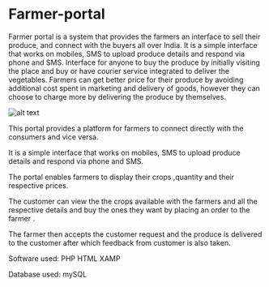 # Farmer-portal


Farmer portal is a system that provides the farmers an interface to sell their produce, and connect with the buyers all over India. It is a simple interface that works on mobiles, SMS to upload produce details and respond via phone and SMS. Interface for anyone to buy the produce by initially visiting the place and buy or have courier service integrated to deliver the vegetables. Farmers can get better price for their produce by avoiding additional cost spent in marketing and delivery of goods, however they can choose to charge more by delivering the produce by themselves.


![alt text](loginpage.png)

This portal provides a platform  for farmers to connect directly with the consumers and vice versa.

It is a simple interface that works on mobiles, SMS to upload produce details and respond via phone and SMS.

The portal enables farmers to display their crops ,quantity and their respective prices.

The customer can view the the crops available with the farmers  and all the respective details and buy the ones they want by placing an order to the farmer .

The farmer then accepts the customer request and the produce is delivered to the customer  after which feedback from customer is also taken.

Software used: 
PHP
HTML
XAMP

Database used:
mySQL


